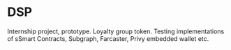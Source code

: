# DSP
Internship project, prototype.
Loyalty group token.
Testing implementations of sSmart Contracts, Subgraph, Farcaster, Privy embedded wallet etc.
